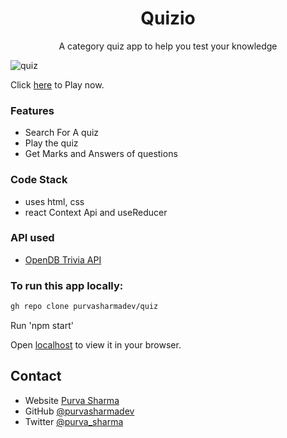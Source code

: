 <h1 align="center">Quizio</h1>
<p align="center">A category quiz app to help you test your knowledge</p>




![quiz](https://user-images.githubusercontent.com/71826879/162919517-741e92d9-2eac-403b-9d54-6e40a4f34ec7.gif)


Click [here](https://quiziio.netlify.app/) to Play now.

### Features

- Search For A quiz
- Play the quiz
- Get Marks and Answers of questions 


### Code Stack

- uses html, css
- react Context Api and useReducer

### API used
- [OpenDB Trivia API](https://opentdb.com/api_config.php)

### To run this app locally:

```html
gh repo clone purvasharmadev/quiz
```

Run 'npm start'

Open [localhost](http://localhost:3000) to view it in your browser.

## Contact

- Website [Purva Sharma](https://purvasharma.netlify.app)
- GitHub [@purvasharmadev](https://github.com/purvasharmadev)
- Twitter [@purva_sharma](https://twitter.com/purva_sharma__)
